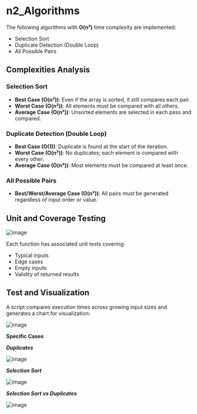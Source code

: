 # n2_Algorithms

The following algorithms with **O(n²)** time complexity are implemented:
+ Selection Sort
+ Duplicate Detection (Double Loop)
+ All Possible Pairs

## Complexities Analysis

### Selection Sort
+ **Best Case (O(n²))**: Even if the array is sorted, it still compares each pair.
+ **Worst Case (O(n²))**: All elements must be compared with all others.
+ **Average Case (O(n²))**: Unsorted elements are selected in each pass and compared.

### Duplicate Detection (Double Loop)
+ **Best Case (O(1))**: Duplicate is found at the start of the iteration.
+ **Worst Case (O(n²))**: No duplicates; each element is compared with every other.
+ **Average Case (O(n²))**: Most elements must be compared at least once.

### All Possible Pairs
+ **Best/Worst/Average Case (O(n²))**: All pairs must be generated regardless of input order or value.

## Unit and Coverage Testing

![image](https://github.com/user-attachments/assets/581620ad-1457-4613-9474-ee9556a82a46)


Each function has associated unit tests covering:
- Typical inputs
- Edge cases
- Empty inputs
- Validity of returned results

## Test and Visualization

A script compares execution times across growing input sizes and generates a chart for visualization:

![image](https://github.com/user-attachments/assets/d18b2478-f63e-4812-a1df-879fa731e431)


**Specific Cases**


***Duplicates***

![image](https://github.com/user-attachments/assets/dc8a8388-9784-4b90-921f-da96a24f4c3f)

***Selection Sort***

![image](https://github.com/user-attachments/assets/285d7c76-7a05-46c9-8220-35f75b319516)

***Selection Sort vs Duplicates***

![image](https://github.com/user-attachments/assets/f9b52e0d-a350-4f54-8b5d-736608c2d884)




